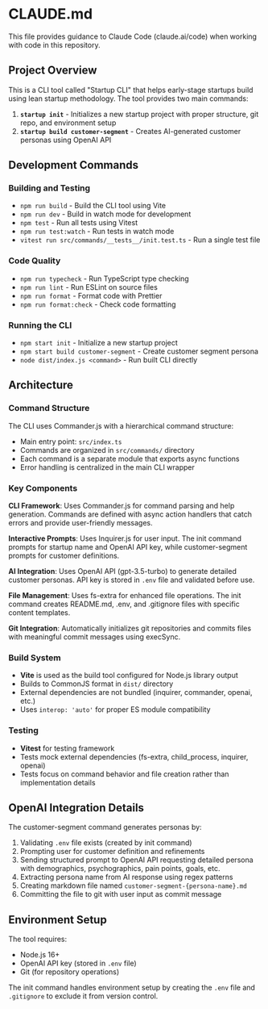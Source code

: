 # CLAUDE.md

This file provides guidance to Claude Code (claude.ai/code) when working with code in this repository.

## Project Overview

This is a CLI tool called "Startup CLI" that helps early-stage startups build using lean startup methodology. The tool provides two main commands:

1. **`startup init`** - Initializes a new startup project with proper structure, git repo, and environment setup
2. **`startup build customer-segment`** - Creates AI-generated customer personas using OpenAI API

## Development Commands

### Building and Testing
- `npm run build` - Build the CLI tool using Vite
- `npm run dev` - Build in watch mode for development
- `npm test` - Run all tests using Vitest
- `npm run test:watch` - Run tests in watch mode
- `vitest run src/commands/__tests__/init.test.ts` - Run a single test file

### Code Quality
- `npm run typecheck` - Run TypeScript type checking
- `npm run lint` - Run ESLint on source files
- `npm run format` - Format code with Prettier
- `npm run format:check` - Check code formatting

### Running the CLI
- `npm start init` - Initialize a new startup project
- `npm start build customer-segment` - Create customer segment persona
- `node dist/index.js <command>` - Run built CLI directly

## Architecture

### Command Structure
The CLI uses Commander.js with a hierarchical command structure:
- Main entry point: `src/index.ts`
- Commands are organized in `src/commands/` directory
- Each command is a separate module that exports async functions
- Error handling is centralized in the main CLI wrapper

### Key Components

**CLI Framework**: Uses Commander.js for command parsing and help generation. Commands are defined with async action handlers that catch errors and provide user-friendly messages.

**Interactive Prompts**: Uses Inquirer.js for user input. The init command prompts for startup name and OpenAI API key, while customer-segment prompts for customer definitions.

**AI Integration**: Uses OpenAI API (gpt-3.5-turbo) to generate detailed customer personas. API key is stored in `.env` file and validated before use.

**File Management**: Uses fs-extra for enhanced file operations. The init command creates README.md, .env, and .gitignore files with specific content templates.

**Git Integration**: Automatically initializes git repositories and commits files with meaningful commit messages using execSync.

### Build System
- **Vite** is used as the build tool configured for Node.js library output
- Builds to CommonJS format in `dist/` directory
- External dependencies are not bundled (inquirer, commander, openai, etc.)
- Uses `interop: 'auto'` for proper ES module compatibility

### Testing
- **Vitest** for testing framework
- Tests mock external dependencies (fs-extra, child_process, inquirer, openai)
- Tests focus on command behavior and file creation rather than implementation details

## OpenAI Integration Details

The customer-segment command generates personas by:
1. Validating `.env` file exists (created by init command)
2. Prompting user for customer definition and refinements
3. Sending structured prompt to OpenAI API requesting detailed persona with demographics, psychographics, pain points, goals, etc.
4. Extracting persona name from AI response using regex patterns
5. Creating markdown file named `customer-segment-{persona-name}.md`
6. Committing the file to git with user input as commit message

## Environment Setup

The tool requires:
- Node.js 16+
- OpenAI API key (stored in `.env` file)
- Git (for repository operations)

The init command handles environment setup by creating the `.env` file and `.gitignore` to exclude it from version control.
